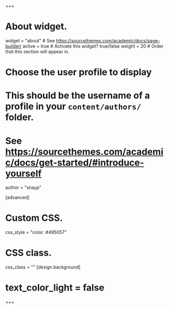 +++
# About widget.
widget = "about"  # See https://sourcethemes.com/academic/docs/page-builder/
active = true  # Activate this widget? true/false
weight = 20  # Order that this section will appear in.

# Choose the user profile to display
# This should be the username of a profile in your `content/authors/` folder.
# See https://sourcethemes.com/academic/docs/get-started/#introduce-yourself
author  = "snayp"

[advanced]
 # Custom CSS. 
 css_style = "color: #495057"
 
 # CSS class.
 css_class = ""
 [design.background]
 # text_color_light = false

+++
